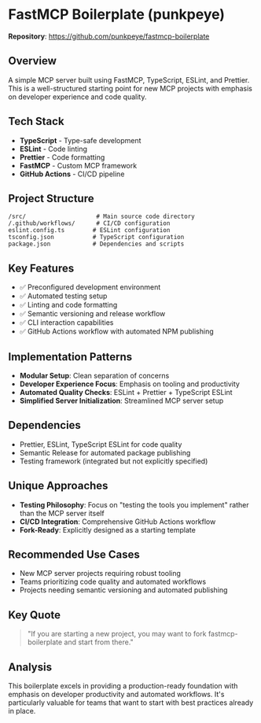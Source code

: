 # FastMCP Boilerplate (punkpeye)

**Repository**: https://github.com/punkpeye/fastmcp-boilerplate

## Overview
A simple MCP server built using FastMCP, TypeScript, ESLint, and Prettier. This is a well-structured starting point for new MCP projects with emphasis on developer experience and code quality.

## Tech Stack
- **TypeScript** - Type-safe development
- **ESLint** - Code linting
- **Prettier** - Code formatting  
- **FastMCP** - Custom MCP framework
- **GitHub Actions** - CI/CD pipeline

## Project Structure
```
/src/                    # Main source code directory
/.github/workflows/      # CI/CD configuration
eslint.config.ts        # ESLint configuration
tsconfig.json           # TypeScript configuration
package.json            # Dependencies and scripts
```

## Key Features
- ✅ Preconfigured development environment
- ✅ Automated testing setup
- ✅ Linting and code formatting
- ✅ Semantic versioning and release workflow
- ✅ CLI interaction capabilities
- ✅ GitHub Actions workflow with automated NPM publishing

## Implementation Patterns
- **Modular Setup**: Clean separation of concerns
- **Developer Experience Focus**: Emphasis on tooling and productivity
- **Automated Quality Checks**: ESLint + Prettier + TypeScript ESLint
- **Simplified Server Initialization**: Streamlined MCP server setup

## Dependencies
- Prettier, ESLint, TypeScript ESLint for code quality
- Semantic Release for automated package publishing
- Testing framework (integrated but not explicitly specified)

## Unique Approaches
- **Testing Philosophy**: Focus on "testing the tools you implement" rather than the MCP server itself
- **CI/CD Integration**: Comprehensive GitHub Actions workflow
- **Fork-Ready**: Explicitly designed as a starting template

## Recommended Use Cases
- New MCP server projects requiring robust tooling
- Teams prioritizing code quality and automated workflows
- Projects needing semantic versioning and automated publishing

## Key Quote
> "If you are starting a new project, you may want to fork fastmcp-boilerplate and start from there."

## Analysis
This boilerplate excels in providing a production-ready foundation with emphasis on developer productivity and automated workflows. It's particularly valuable for teams that want to start with best practices already in place.